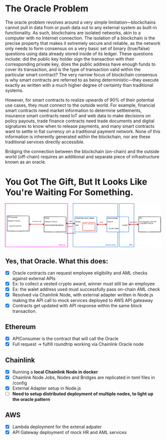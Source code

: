 # The Oracle Problem

The oracle problem revolves around a very simple limitation—blockchains cannot pull in data from or push data out to any external system as built-in functionality. As such, blockchains are isolated networks, akin to a computer with no Internet connection. The isolation of a blockchain is the precise property that makes it extremely secure and reliable, as the network only needs to form consensus on a very basic set of binary (true/false) questions using data already stored inside of its ledger. These questions include: did the public key holder sign the transaction with their corresponding private key, does the public address have enough funds to cover its transaction, and is the type of transaction valid within the particular smart contract? The very narrow focus of blockchain consensus is why smart contracts are referred to as being deterministic—they execute exactly as written with a much higher degree of certainty than traditional systems.

However, for smart contracts to realize upwards of 90% of their potential use cases, they must connect to the outside world. For example, financial smart contracts need market information to determine settlements, insurance smart contracts need IoT and web data to make decisions on policy payouts, trade finance contracts need trade documents and digital signatures to know when to release payments, and many smart contracts want to settle in fiat currency on a traditional payment network. None of this information is inherently generated within the blockchain, nor are these traditional services directly accessible.

Bridging the connection between the blockchain (on-chain) and the outside world (off-chain) requires an additional and separate piece of infrastructure known as an oracle.

# You Got The Gift, But It Looks Like You're Waiting For Something.

![](https://github.com/danielssonn/blockchain-oracles/blob/224084dcf3304cf6c4e4ccec9d80e13983945d57/assets/Chainlink%20Architecture.png)

## Yes, that Oracle. What this does:

- [x] Oracle contracts can request employee eligibility and AML checks against external APIs
- [x] Ex: to collect a vested crypto award, winner must still be an employee
- [x] Ex: the walet address used must successfully pass on-chain AML check
- [x] Resolved via Chainlink Node, with external adapter written in Node.js making the API call to mock services deployed to AWS API gateaway
- [x] Contracts get updated with API response within the same block transaction.

## Ethereum

- [x] APIConsumer is the contract that will call the Oracle
- [x] Full request -> fulfill roundtrip working via Chainlink Oracle node

## Chainlink

- [x] Running a **local Chainlink Node in docker**
- [x] Chainlink Node Jobs, Nodes and Bridges are replicated in toml files in /config
- [x] External Adapter setup in Node.js
- [ ] **Need to setup distributed deployment of multiple nodes, to light up the oracle pattern**

## AWS

- [x] Lambda deployment for the extenal adpater
- [x] API Gateway deployment of mock HR and AML services

